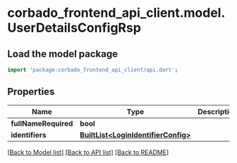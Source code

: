 # corbado_frontend_api_client.model.UserDetailsConfigRsp

## Load the model package
```dart
import 'package:corbado_frontend_api_client/api.dart';
```

## Properties
Name | Type | Description | Notes
------------ | ------------- | ------------- | -------------
**fullNameRequired** | **bool** |  | 
**identifiers** | [**BuiltList&lt;LoginIdentifierConfig&gt;**](LoginIdentifierConfig.md) |  | 

[[Back to Model list]](../README.md#documentation-for-models) [[Back to API list]](../README.md#documentation-for-api-endpoints) [[Back to README]](../README.md)


